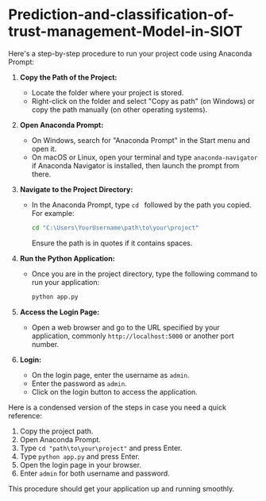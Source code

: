 # Prediction-and-classification-of-trust-management-Model-in-SIOT


Here's a step-by-step procedure to run your project code using Anaconda Prompt:

1. **Copy the Path of the Project:**
   - Locate the folder where your project is stored.
   - Right-click on the folder and select "Copy as path" (on Windows) or copy the path manually (on other operating systems).

2. **Open Anaconda Prompt:**
   - On Windows, search for "Anaconda Prompt" in the Start menu and open it.
   - On macOS or Linux, open your terminal and type `anaconda-navigator` if Anaconda Navigator is installed, then launch the prompt from there.

3. **Navigate to the Project Directory:**
   - In the Anaconda Prompt, type `cd ` followed by the path you copied. For example:
     ```sh
     cd "C:\Users\YourUsername\path\to\your\project"
     ```
     Ensure the path is in quotes if it contains spaces.

4. **Run the Python Application:**
   - Once you are in the project directory, type the following command to run your application:
     ```sh
     python app.py
     ```

5. **Access the Login Page:**
   - Open a web browser and go to the URL specified by your application, commonly `http://localhost:5000` or another port number.

6. **Login:**
   - On the login page, enter the username as `admin`.
   - Enter the password as `admin`.
   - Click on the login button to access the application.

Here is a condensed version of the steps in case you need a quick reference:

1. Copy the project path.
2. Open Anaconda Prompt.
3. Type `cd "path\to\your\project"` and press Enter.
4. Type `python app.py` and press Enter.
5. Open the login page in your browser.
6. Enter `admin` for both username and password.

This procedure should get your application up and running smoothly.
